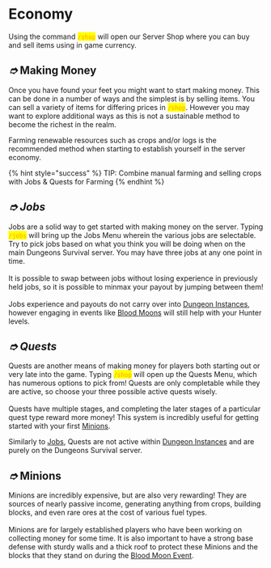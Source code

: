 # Economy

Using the command <mark style="color:orange;">`/shop`</mark> will open our Server Shop where you can buy and sell items using in game currency.&#x20;

## _➮_ Making Money

Once you have found your feet you might want to start making money. This can be done in a number of ways and the simplest is by selling items. You can sell a variety of items for differing prices in <mark style="color:orange;">`/shop`</mark>. However you may want to explore additional ways as this is not a sustainable method to become the richest in the realm.

Farming renewable resources such as crops and/or logs is the recommended method when starting to establish yourself in the server economy.

{% hint style="success" %}
TIP: Combine manual farming and selling crops with Jobs & Quests for Farming
{% endhint %}

## _➮ Jobs_

Jobs are a solid way to get started with making money on the server. Typing <mark style="color:orange;">`/jobs`</mark> will bring up the Jobs Menu wherein the various jobs are selectable. Try to pick jobs based on what you think you will be doing when on the main Dungeons Survival server. You may have three jobs at any one point in time.\
\
It is possible to swap between jobs without losing experience in previously held jobs, so it is possible to minmax your payout by jumping between them!\
\
Jobs experience and payouts do not carry over into [Dungeon Instances](dungeon-instances.md), however engaging in events like [Blood Moons](bloodmoon-event.md) will still help with your Hunter levels.

## _➮ Quests_

Quests are another means of making money for players both starting out or very late into the game. Typing <mark style="color:orange;">`/shop`</mark> will open up the Quests Menu, which has numerous options to pick from! Quests are only completable while they are active, so choose your three possible active quests wisely.\
\
Quests have multiple stages, and completing the later stages of a particular quest type reward more money! This system is incredibly useful for getting started with your first [Minions](economy.md#minions).

Similarly to [Jobs](economy.md#jobs), Quests are not active within [Dungeon Instances](dungeon-instances.md) and are purely on the Dungeons Survival server.

## _➮_ Minions

Minions are incredibly expensive, but are also very rewarding! They are sources of nearly passive income, generating anything from crops, building blocks, and even rare ores at the cost of various fuel types.\
\
Minions are for largely established players who have been working on collecting money for some time. It is also important to have a strong base defense with sturdy walls and a thick roof to protect these Minions and the blocks that they stand on during the [Blood Moon Event](bloodmoon-event.md).
